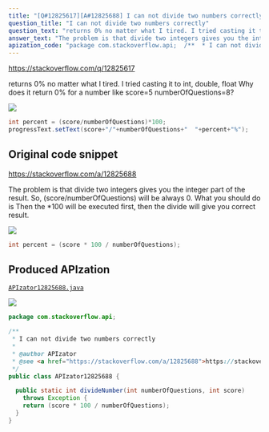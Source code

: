 ```yaml
---
title: "[Q#12825617][A#12825688] I can not divide two numbers correctly"
question_title: "I can not divide two numbers correctly"
question_text: "returns 0% no matter what I tired. I tried casting it to int, double, float Why does it return 0% for a number like score=5 numberOfQuestions=8?"
answer_text: "The problem is that divide two integers gives you the integer part of the result. So,  (score/numberOfQuestions) will be always 0. What you should do is Then the *100 will be executed first, then the divide will give you correct result."
apization_code: "package com.stackoverflow.api;  /**  * I can not divide two numbers correctly  *  * @author APIzator  * @see <a href=\"https://stackoverflow.com/a/12825688\">https://stackoverflow.com/a/12825688</a>  */ public class APIzator12825688 {    public static int divideNumber(int numberOfQuestions, int score)     throws Exception {     return (score * 100 / numberOfQuestions);   } }"
---
```


https://stackoverflow.com/q/12825617

returns 0% no matter what I tired. I tried casting it to int, double, float
Why does it return 0% for a number like score=5 numberOfQuestions=8?


<div class="code-logo"><img src="/stackoverflow.png" /></div>

```java
int percent = (score/numberOfQuestions)*100;
progressText.setText(score+"/"+numberOfQuestions+"  "+percent+"%");
```


## Original code snippet

https://stackoverflow.com/a/12825688

The problem is that divide two integers gives you the integer part of the result. So,  (score/numberOfQuestions) will be always 0.
What you should do is
Then the *100 will be executed first, then the divide will give you correct result.

<div class="code-logo"><img src="/stackoverflow.png" /></div>

```java
int percent = (score * 100 / numberOfQuestions);
```

## Produced APIzation

[`APIzator12825688.java`](https://github.com/pasqualesalza/apization/raw/main/data/search/APIzator12825688.java)

<div class="code-logo"><img src="/apizator.png" /></div>

```java
package com.stackoverflow.api;

/**
 * I can not divide two numbers correctly
 *
 * @author APIzator
 * @see <a href="https://stackoverflow.com/a/12825688">https://stackoverflow.com/a/12825688</a>
 */
public class APIzator12825688 {

  public static int divideNumber(int numberOfQuestions, int score)
    throws Exception {
    return (score * 100 / numberOfQuestions);
  }
}

```